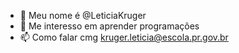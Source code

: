 - 👋 Meu nome é @LeticiaKruger
- 👀 Me interesso em aprender programações
- 📫 Como falar cmg kruger.leticia@escola.pr.gov.br

